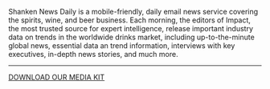 Shanken News Daily is a mobile-friendly, daily email news service covering the spirits, wine, and beer business. Each morning, the editors of Impact, the most trusted source for expert intelligence, release important industry data on trends in the worldwide drinks market, including up-to-the-minute global news, essential data an trend information, interviews with key executives, in-depth news stories, and much more.

<hr class="g-width-30x g-brd-primary g-my-40">

<a href="/images/pdf/SNDMediaKit_2020.pdf?v=2" class="btn btn-md u-btn-outline-primary g-brd-2 g-rounded-10">DOWNLOAD OUR MEDIA KIT</a>

